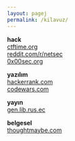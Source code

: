 ```yaml
---
layout: pagej
permalink: /kilavuz/
---
```

**hack**  
[ctftime.org](http://ctftime.org)  
[reddit.com/r/netsec](https://www.reddit.com/r/netsec/)  
[0x00sec.org](https://0x00sec.org/)

**yazılım**  
[hackerrank.com](http://hackerrank.com)  
[codewars.com](http://codewars.com)  

**yayın**  
[gen.lib.rus.ec](http://gen.lib.rus.ec)

**belgesel**  
[thoughtmaybe.com](http://thoughtmaybe.com)
